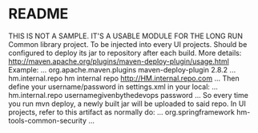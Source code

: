 # README #
THIS IS NOT A SAMPLE. IT'S A USABLE MODULE FOR THE LONG RUN
Common library project. To be injected into every UI projects. Should be configured to deploy its jar to repository after each build.
More details: http://maven.apache.org/plugins/maven-deploy-plugin/usage.html
Example:
...
        <plugins>
            <plugin>
                <groupId>org.apache.maven.plugins</groupId>
                <artifactId>maven-deploy-plugin</artifactId>
                <version>2.8.2</version>
            </plugin>
        </plugins>
...
        <distributionManagement>
            <repository>
                <id>hm.internal.repo</id>
                <name>hm internal repo</name>
                <url>http://HM.internal.repo.com</url>
            </repository>
        </distributionManagement>
...
Then define your username/password in settings.xml in your local:
...
        <server>
            <id>hm.internal.repo</id>
            <username>usernamegivenbythedevops</username>
            <password>password</password>
        </server>
...
So every time you run mvn deploy, a newly built jar will be uploaded to said repo.
In UI projects, refer to this artifact as normally do:
...
        <dependency>
            <groupId>org.springframework</groupId>
            <artifactId>hm-tools-common-security</artifactId>
        </dependency>
...
